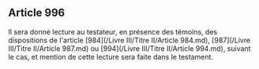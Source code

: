 Article 996
----
Il sera donné lecture au testateur, en présence des témoins, des dispositions de
l'article [984](/Livre III/Titre II/Article 984.md), [987](/Livre III/Titre II/Article 987.md) ou [994](/Livre III/Titre II/Article 994.md), suivant le cas, et mention de cette lecture sera
faite dans le testament.

